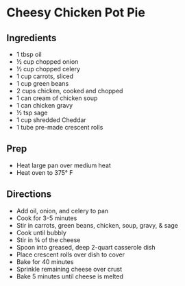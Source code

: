 # Cheesy Chicken Pot Pie

## Ingredients

- 1 tbsp oil
- ½ cup chopped onion
- ½ cup chopped celery
- 1 cup carrots, sliced
- 1 cup green beans
- 2 cups chicken, cooked and chopped
- 1 can cream of chicken soup
- 1 can chicken gravy
- ½ tsp sage
- 1 cup shredded Cheddar
- 1 tube pre-made crescent rolls

## Prep

- Heat large pan over medium heat
- Heat oven to 375° F

## Directions

- Add oil, onion, and celery to pan
- Cook for 3-5 minutes
- Stir in carrots, green beans, chicken, soup, gravy, & sage
- Cook until bubbly
- Stir in ¾ of the cheese
- Spoon into greased, deep 2-quart casserole dish
- Place crescent rolls over dish to cover
- Bake for 40 minutes
- Sprinkle remaining cheese over crust
- Bake 5 minutes until cheese is melted
